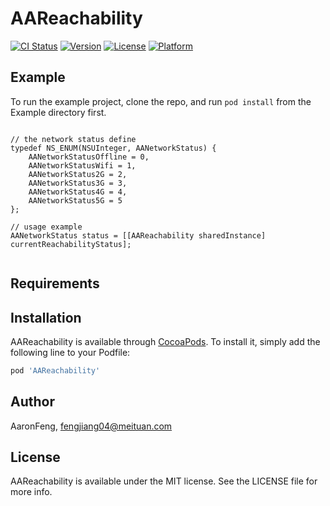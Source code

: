 # AAReachability

[![CI Status](https://img.shields.io/travis/AaronFeng/AAReachability.svg?style=flat)](https://travis-ci.org/AaronFeng/AAReachability)
[![Version](https://img.shields.io/cocoapods/v/AAReachability.svg?style=flat)](https://cocoapods.org/pods/AAReachability)
[![License](https://img.shields.io/cocoapods/l/AAReachability.svg?style=flat)](https://cocoapods.org/pods/AAReachability)
[![Platform](https://img.shields.io/cocoapods/p/AAReachability.svg?style=flat)](https://cocoapods.org/pods/AAReachability)

## Example

To run the example project, clone the repo, and run `pod install` from the Example directory first.

```

// the network status define
typedef NS_ENUM(NSUInteger, AANetworkStatus) {
    AANetworkStatusOffline = 0,
    AANetworkStatusWifi = 1,
    AANetworkStatus2G = 2,
    AANetworkStatus3G = 3,
    AANetworkStatus4G = 4,
    AANetworkStatus5G = 5
};

// usage example
AANetworkStatus status = [[AAReachability sharedInstance] currentReachabilityStatus];


```

## Requirements

## Installation

AAReachability is available through [CocoaPods](https://cocoapods.org). To install
it, simply add the following line to your Podfile:

```ruby
pod 'AAReachability'
```

## Author

AaronFeng, fengjiang04@meituan.com

## License

AAReachability is available under the MIT license. See the LICENSE file for more info.
